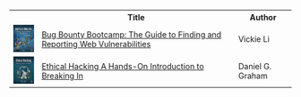 <table>
    <tr>
        <th></th>
        <th>Title</th>
        <th>Author</th>
    </tr>
    <tr>
        <td><img width="64" src="./images/Bootcamp.png"></td>
        <td><a href="https://github.com/Apl223/Portfolio/tree/main/Cybersecurity/Books/BugBountyBootcamp"> Bug Bounty Bootcamp: The Guide to Finding and Reporting Web  Vulnerabilities </a></td>
        <td> Vickie Li</td>
    </tr>
    <tr>
        <td><img width="64" src="./images/EthicalHackingDaniel.png"></td>
        <td><a href="https://github.com/Apl223/Portfolio/tree/main/Cybersecurity/Books/EthicalHackingDaniel"> Ethical Hacking A Hands-On Introduction to Breaking In </a></td>
        <td> Daniel G. Graham</td>
    </tr>
